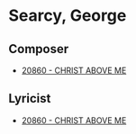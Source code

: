 # Searcy, George

## Composer

- [20860 - CHRIST ABOVE ME](/hymns/20860.md)

## Lyricist

- [20860 - CHRIST ABOVE ME](/hymns/20860.md)

